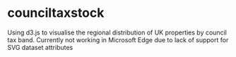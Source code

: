 # counciltaxstock

Using d3.js to visualise the regional distribution of UK properties by council tax band.
Currently not working in Microsoft Edge due to lack of support for SVG dataset attributes